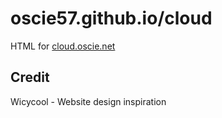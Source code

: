 # oscie57.github.io/cloud

HTML for [cloud.oscie.net](https://cloud.oscie.net/)

## Credit

Wicycool - Website design inspiration
